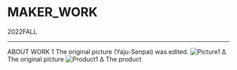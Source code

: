 # MAKER_WORK
2022FALL
********************
ABOUT WORK 1
The original picture (Yaju-Senpai) was edited.
![Picture1](https://user-images.githubusercontent.com/72453752/209828856-e0a8d258-07fe-4e6f-96a9-7179d157074f.jpg)
Δ The original picture
![Product1](https://user-images.githubusercontent.com/72453752/209828720-aa8ea331-78a7-416e-aa65-22a77acfdc69.png)
Δ The product
